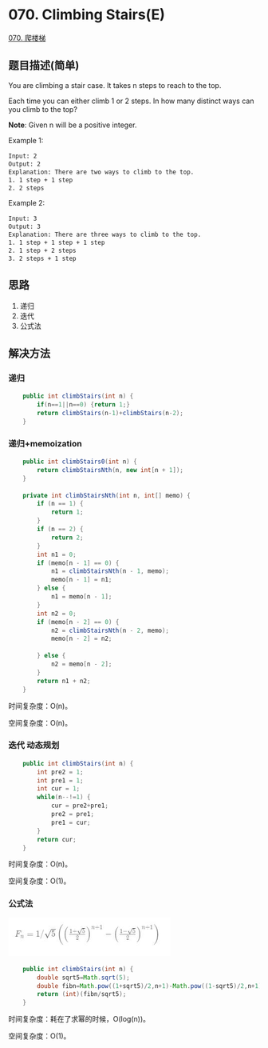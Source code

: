 # 070. Climbing Stairs(E)
[070. 爬楼梯](https://leetcode-cn.com/problems/climbing-stairs/)

## 题目描述\(简单\)

You are climbing a stair case. It takes n steps to reach to the top.

Each time you can either climb 1 or 2 steps. In how many distinct ways can you climb to the top?

**Note**: Given n will be a positive integer.

Example 1:

```
Input: 2
Output: 2
Explanation: There are two ways to climb to the top.
1. 1 step + 1 step
2. 2 steps
```

Example 2:

```
Input: 3
Output: 3
Explanation: There are three ways to climb to the top.
1. 1 step + 1 step + 1 step
2. 1 step + 2 steps
3. 2 steps + 1 step
```

## 思路

1. 递归
2. 迭代
3. 公式法

## 解决方法

### 递归

```java
    public int climbStairs(int n) {
        if(n==1||n==0) {return 1;}
        return climbStairs(n-1)+climbStairs(n-2);
    }
```

### 递归+memoization 
```java
    public int climbStairs0(int n) {
        return climbStairsNth(n, new int[n + 1]);
    }

    private int climbStairsNth(int n, int[] memo) {
        if (n == 1) {
            return 1;
        }
        if (n == 2) {
            return 2;
        }
        int n1 = 0;
        if (memo[n - 1] == 0) {
            n1 = climbStairsNth(n - 1, memo);
            memo[n - 1] = n1;
        } else {
            n1 = memo[n - 1];
        }
        int n2 = 0;
        if (memo[n - 2] == 0) {
            n2 = climbStairsNth(n - 2, memo);
            memo[n - 2] = n2;

        } else {
            n2 = memo[n - 2];
        }
        return n1 + n2;
    }
```

时间复杂度：O(n)。

空间复杂度：O(n)。



### 迭代 动态规划

```java
    public int climbStairs(int n) {
        int pre2 = 1;
        int pre1 = 1;
        int cur = 1;
        while(n--!=1) {
            cur = pre2+pre1;
            pre2 = pre1;
            pre1 = cur;
        }
        return cur;
    }
```

时间复杂度：O(n)。

空间复杂度：O(1)。



### 公式法

![](../assets/leetcode-note/001-100/070-s-3-1.png)

```java
    public int climbStairs(int n) {
        double sqrt5=Math.sqrt(5);
        double fibn=Math.pow((1+sqrt5)/2,n+1)-Math.pow((1-sqrt5)/2,n+1);
        return (int)(fibn/sqrt5);
    }
```
时间复杂度：耗在了求幂的时候，O(log(n))。

空间复杂度：O(1)。


